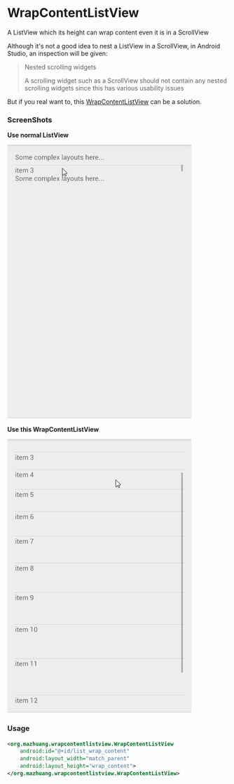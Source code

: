 # WrapContentListView
A ListView which its height can wrap content even it is in a ScrollView

Although it's not a good idea to nest a ListView in a ScrollView, in Android Studio, an inspection will be given:

> Nested scrolling widgets
>
> A scrolling widget such as a ScrollView should not contain any nested scrolling widgets since this has various usability issues

But if you real want to, this [WrapContentListView](/app/src/main/java/org/mazhuang/wrapcontentlistview/WrapContentListView.java) can be a solution.

### ScreenShots

**Use normal ListView**

![unwanted](/screenshots/unwanted.gif)

**Use this WrapContentListView**

![wanted](/screenshots/wanted.gif)

### Usage

```xml
<org.mazhuang.wrapcontentlistview.WrapContentListView
    android:id="@+id/list_wrap_content"
    android:layout_width="match_parent"
    android:layout_height="wrap_content">
</org.mazhuang.wrapcontentlistview.WrapContentListView>
```
